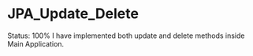 # JPA_Update_Delete
Status: 100%
I have implemented both update and delete methods inside Main Application.
